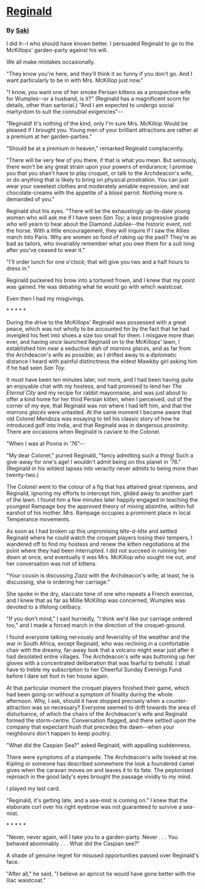 <div class="article">
<h1><a href="#hello">Reginald</a></h1>
<h3>By <a href="#">Saki</a></h3>
<p><span class="leader">I did it--I who should have known better.</span> I persuaded Reginald to go to the McKillops' garden-party against his will.</p>
<p>We all make mistakes occasionally.</p>
<p>"They know you're here, and they'll think it so funny if you don't go. And I want particularly to be in with Mrs. McKillop just now."</p>
<p>"I know, you want one of her smoke Persian kittens as a prospective wife for Wumples--or a husband, is it?" (Reginald has a magnificent scorn for details, other than sartorial.) "And I am expected to undergo social martyrdom to suit the connubial exigencies"--</p>
<p>"Reginald! It's nothing of the kind, only I'm sure Mrs. McKillop Would be pleased if I brought you. Young men of your brilliant attractions are rather at a premium at her garden-parties."</p>
<p>"Should be at a premium in heaven," remarked Reginald complacently.</p>
<p>"There will be very few of you there, if that is what you mean. But seriously, there won't be any great strain upon your powers of endurance; I promise you that you shan't have to play croquet, or talk to the Archdeacon's wife, or do anything that is likely to bring on physical prostration. You can just wear your sweetest clothes and moderately amiable expression, and eat chocolate-creams with the appetite of a <i>blas&eacute;</i> parrot. Nothing more is demanded of you."</p>
<p>Reginald shut his eyes. "There will be the exhaustingly up-to-date young women who will ask me if I have seen <i>San Toy</i>; a less progressive grade who will yearn to hear about the Diamond Jubilee--the historic event, not the horse. With a little encouragement, they will inquire if I saw the Allies march into Paris. Why are women so fond of raking up the past? They're as bad as tailors, who invariably remember what you owe them for a suit long after you've ceased to wear it."</p>
<p>"I'll order lunch for one o'clock; that will give you two and a half hours to dress in."</p>
<p>Reginald puckered his brow into a tortured frown, and I knew that my point was gained. He was debating what tie would go with which waistcoat.</p>
<p>Even then I had my misgivings.</p>
<p>* * * * *</p>
<p>During the drive to the McKillops' Reginald was possessed with a great peace, which was not wholly to be accounted for by the fact that he had inveigled his feet into shoes a size too small for them. I misgave more than ever, and having once launched Reginald on to the McKillops' lawn, I established him near a seductive dish of <i>marrons glac&eacute;s</i>, and as far from the Archdeacon's wife as possible; as I drifted away to a diplomatic distance I heard with painful distinctness the eldest Mawkby girl asking him if he had seen <i>San Toy</i>.</p>
<p>It must have been ten minutes later, not more, and I had been having <i>quite</i> an enjoyable chat with my hostess, and had promised to lend her <i>The Eternal City</i> and my recipe for rabbit mayonnaise, and was just about to offer a kind home for her third Persian kitten, when I perceived, out of the corner of my eye, that Reginald was not where I had left him, and that the <i>marrons glac&eacute;s</i> were untasted. At the same moment I became aware that old Colonel Mendoza was essaying to tell his classic story of how he introduced golf into India, and that Reginald was in dangerous proximity. There are occasions when Reginald is caviare to the Colonel.</p>
<p>"When I was at Poona in '76"--</p>
<p>"My dear Colonel," purred Reginald, "fancy admitting such a thing! Such a give-away for one's age! I wouldn't admit being on this planet in '76." (Reginald in his wildest lapses into veracity never admits to being more than twenty-two.)</p>
<p>The Colonel went to the colour of a fig that has attained great ripeness, and Reginald, ignoring my efforts to intercept him, glided away to another part of the lawn. I found him a few minutes later happily engaged in teaching the youngest Rampage boy the approved theory of mixing absinthe, within full earshot of his mother. Mrs. Rampage occupies a prominent place in local Temperance movements.</p>
<p>As soon as I had broken up this unpromising <i>t&ecirc;te-&agrave;-t&ecirc;te</i> and settled Reginald where he could watch the croquet players losing their tempers, I wandered off to find my hostess and renew the kitten negotiations at the point where they had been interrupted. I did not succeed in running her down at once, and eventually it was Mrs. McKillop who sought me out, and her conversation was not of kittens.</p>
<p>"Your cousin is discussing <i>Zaza</i> with the Archdeacon's wife; at least, he is discussing, she is ordering her carriage."</p>
<p>She spoke in the dry, staccato tone of one who repeats a French exercise, and I knew that as far as Millie McKillop was concerned, Wumples was devoted to a lifelong celibacy.</p>
<p>"If you don't mind," I said hurriedly, "I think we'd like our carriage ordered too," and I made a forced march in the direction of the croquet-ground.</p>
<p>I found everyone talking nervously and feverishly of the weather and the war in South Africa, except Reginald, who was reclining in a comfortable chair with the dreamy, far-away look that a volcano might wear just after it had desolated entire villages. The Archdeacon's wife was buttoning up her gloves with a concentrated deliberation that was fearful to behold. I shall have to treble my subscription to her Cheerful Sunday Evenings Fund before I dare set foot in her house again.</p>
<p>At that particular moment the croquet players finished their game, which had been going on without a symptom of finality during the whole afternoon. Why, I ask, should it have stopped precisely when a counter-attraction was so necessary? Everyone seemed to drift towards the area of disturbance, of which the chairs of the Archdeacon's wife and Reginald formed the storm-centre. Conversation flagged, and there settled upon the company that expectant hush that precedes the dawn--when your neighbours don't happen to keep poultry.</p>
<p>"What did the Caspian Sea?" asked Reginald, with appalling suddenness.</p>
<p>There were symptoms of a stampede. The Archdeacon's wife looked at me. Kipling or someone has described somewhere the look a foundered camel gives when the caravan moves on and leaves it to its fate. The peptonised reproach in the good lady's eyes brought the passage vividly to my mind.</p>
<p>I played my last card.</p>
<p>"Reginald, it's getting late, and a sea-mist is coming on." I knew that the elaborate curl over his right eyebrow was not guaranteed to survive a sea-mist.</p>
<p>* * * * *</p>
<p>"Never, never again, will I take you to a garden-party. Never&nbsp;.&nbsp;.&nbsp;. You behaved abominably&nbsp;.&nbsp;.&nbsp;. What did the Caspian see?"</p>
<p>A shade of genuine regret for misused opportunities passed over Reginald's face.</p>
<p>"After all," he said, "I believe an apricot tie would have gone better with the lilac waistcoat."</p>

</div> <!-- end article -->